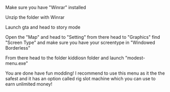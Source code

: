 Make sure you have "Winrar" installed 

Unzip the folder with Winrar

Launch gta and head to story mode 

Open the "Map" and head to "Setting" from there head to "Graphics" find "Screen Type" and make sure you have your screentype in "Windowed Borderless"

From there head to the folder kiddiosn folder and launch "modest-menu.exe"

You are done have fun modding! I recommend to use this menu as it the the safest and it has an option called rig slot machine which you can use to earn unlimited money!
